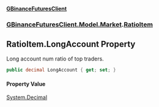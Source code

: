 #### [GBinanceFuturesClient](./index.md 'index')
### [GBinanceFuturesClient.Model.Market](./GBinanceFuturesClient-Model-Market.md 'GBinanceFuturesClient.Model.Market').[RatioItem](./GBinanceFuturesClient-Model-Market-RatioItem.md 'GBinanceFuturesClient.Model.Market.RatioItem')
## RatioItem.LongAccount Property
Long account num ratio of top traders.  
```csharp
public decimal LongAccount { get; set; }
```
#### Property Value
[System.Decimal](https://docs.microsoft.com/en-us/dotnet/api/System.Decimal 'System.Decimal')  
